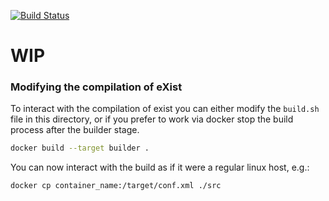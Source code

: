 [![Build Status](https://travis-ci.org/duncdrum/exist-docker.svg?branch=master)](https://travis-ci.org/duncdrum/exist-docker)

# WIP


### Modifying the compilation of eXist
To interact with the compilation of exist you can either modify the `build.sh` file in this directory, or if you prefer to work via docker stop the build process after the builder stage.

```bash
docker build --target builder .
```

You can now interact with the build as if it were a regular linux host, e.g.:

```bash
docker cp container_name:/target/conf.xml ./src
```
